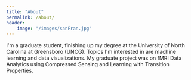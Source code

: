 ```yaml
---
title: "About"
permalink: /about/
header:
    image: "/images/sanFran.jpg"
---
```


I'm a graduate student, finishing up my degree at the University of North Carolina
at Greensboro (UNCG). Topics I'm interested in are machine learning and data visualizations.
My graduate project was on fMRI Data Analytics using Compressed Sensing and Learning
with Transition Properties.
